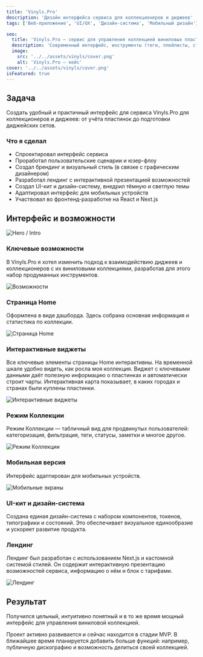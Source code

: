 ```yaml
---
title: 'Vinyls.Pro'
description: 'Дизайн интерфейса сервиса для коллекционеров и диджеев'
tags: ['Веб‑приложение', 'UI/UX', 'Дизайн‑система', 'Мобильный дизайн']

seo:
  title: 'Vinyls.Pro — сервис для управления коллекцией виниловых пластинок: теги, плейлисты, статусы, авто BPM'
  description: 'Современный интерфейс, инструменты (теги, плейлисты, статусы, массовое редактирование), авто BPM и мобильная версия.'
  image:
    src: '../../assets/vinyls/cover.png'
    alt: 'Vinyls.Pro — кейс'
cover: '../../assets/vinyls/cover.png'
isFeatured: true
---
```


## Задача

Создать удобный и практичный интерфейс для сервиса Vinyls.Pro для коллекционеров и диджеев: от учёта пластинок до подготовки диджейских сетов.

### Что я сделал

- Cпроектировал интерфейс сервиса
- Проработал пользовательские сценарии и юзер-флоу
- Создал брендинг и визуальный стиль (в связке с графическим дизайнером)
- Разработал лендинг с интерактивной презентацией возможностей
- Создал UI-кит и дизайн-систему, внедрил тёмную и светлую темы
- Адаптировал интерфейс для мобильных устройств
- Участвовал во фронтенд-разработке на React и Next.js

## Интерфейс и возможности

![Hero / Intro](../../assets/vinyls/intro.png)

### Ключевые возможности

В Vinyls.Pro я хотел изменить подход к взаимодействию диджеев и коллекционеров с их виниловыми коллекциями, разработав для этого набор продуманных инструментов.

![Возможности](../../assets/vinyls/features.png)

### Страница Home

Оформлена в виде дашборда. Здесь собрана основная информация и статистика по коллекции.

![Страница Home](../../assets/vinyls/home.png)

### Интерактивные виджеты

Все ключевые элементы страницы Home интерактивны. На временной шкале удобно видеть, как росла моя коллекция. Виджет с ключевыми данными даёт полезную информацию о пластинках и автоматически строит чарты. Интерактивная карта показывает, в каких городах и странах были куплены пластинки.

![Интерактивные виджеты](../../assets/vinyls/widgets.png)

### Режим Коллекции

Режим Коллекции — табличный вид для продвинутых пользователей: категоризация, фильтрация, теги, статусы, заметки и многое другое.

![Режим Коллекции](../../assets/vinyls/collection.png)

### Мобильная версия

Интерфейс адаптирован для мобильных устройств.

![Мобильные экраны](../../assets/vinyls/mobile.png)

### UI-кит и дизайн-система

Создана единая дизайн-система с набором компонентов, токенов, типографики и состояний. Это обеспечивает визуальное единообразие и ускоряет развитие продукта.

### Лендинг

Лендинг был разработан с использованием Next.js и кастомной системой стилей. Он содержит интерактивную презентацию возможностей сервиса, информацию о нём и блок с тарифами.

![Лендинг](../../assets/vinyls/landing.png)

## Результат

Получился цельный, интуитивно понятный и в то же время мощный интерфейс для управления виниловой коллекцией.

Проект активно развивается и сейчас находится в стадии MVP. В ближайшее время планируется добавить больше функций: например, публичную дискографию и возможность делиться своей коллекцией.
